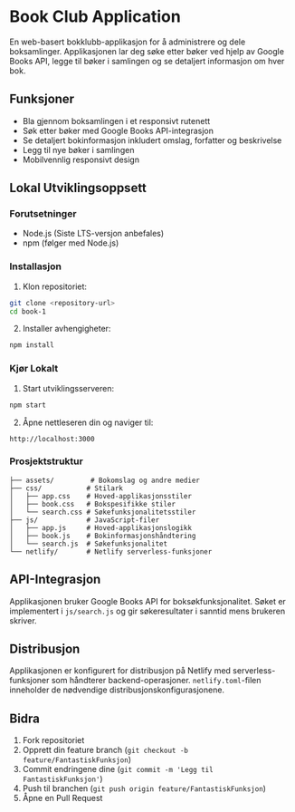 # Book Club Application

En web-basert bokklubb-applikasjon for å administrere og dele boksamlinger. Applikasjonen lar deg søke etter bøker ved hjelp av Google Books API, legge til bøker i samlingen og se detaljert informasjon om hver bok.

## Funksjoner

- Bla gjennom boksamlingen i et responsivt rutenett
- Søk etter bøker med Google Books API-integrasjon
- Se detaljert bokinformasjon inkludert omslag, forfatter og beskrivelse
- Legg til nye bøker i samlingen
- Mobilvennlig responsivt design

## Lokal Utviklingsoppsett

### Forutsetninger

- Node.js (Siste LTS-versjon anbefales)
- npm (følger med Node.js)

### Installasjon

1. Klon repositoriet:
```bash
git clone <repository-url>
cd book-1
```

2. Installer avhengigheter:
```bash
npm install
```

### Kjør Lokalt

1. Start utviklingsserveren:
```bash
npm start
```

2. Åpne nettleseren din og naviger til:
```
http://localhost:3000
```

### Prosjektstruktur

```
├── assets/         # Bokomslag og andre medier
├── css/           # Stilark
│   ├── app.css    # Hoved-applikasjonsstiler
│   ├── book.css   # Bokspesifikke stiler
│   └── search.css # Søkefunksjonalitetsstiler
├── js/            # JavaScript-filer
│   ├── app.js     # Hoved-applikasjonslogikk
│   ├── book.js    # Bokinformasjonshåndtering
│   └── search.js  # Søkefunksjonalitet
└── netlify/       # Netlify serverless-funksjoner
```

## API-Integrasjon

Applikasjonen bruker Google Books API for boksøkfunksjonalitet. Søket er implementert i `js/search.js` og gir søkeresultater i sanntid mens brukeren skriver.

## Distribusjon

Applikasjonen er konfigurert for distribusjon på Netlify med serverless-funksjoner som håndterer backend-operasjoner. `netlify.toml`-filen inneholder de nødvendige distribusjonskonfigurasjonene.

## Bidra

1. Fork repositoriet
2. Opprett din feature branch (`git checkout -b feature/FantastiskFunksjon`)
3. Commit endringene dine (`git commit -m 'Legg til FantastiskFunksjon'`)
4. Push til branchen (`git push origin feature/FantastiskFunksjon`)
5. Åpne en Pull Request